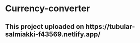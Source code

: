 # Currency-converter

<h2>This project uploaded on https://tubular-salmiakki-f43569.netlify.app/</h2>
